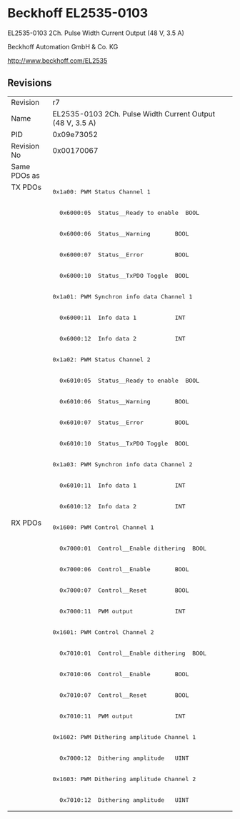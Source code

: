 # Beckhoff EL2535-0103

EL2535-0103 2Ch. Pulse Width Current Output (48 V, 3.5 A)

Beckhoff Automation GmbH & Co. KG

http://www.beckhoff.com/EL2535

## Revisions
<table>
<tr >
<td>Revision</td>
<td><div class="foo">r7</div></td>
</tr>
<tr >
<td>Name</td>
<td><div class="foo">EL2535-0103 2Ch. Pulse Width Current Output (48 V, 3.5 A)</div></td>
</tr>
<tr >
<td>PID</td>
<td><div class="foo">0x09e73052</div></td>
</tr>
<tr >
<td>Revision No</td>
<td>0x00170067</td>
</tr>
<tr >
<td>Same PDOs as</td>
<td></td>
</tr>
<tr class="txpdo pdosection">
<td rowspan=16 valign=top>TX PDOs</td>
<td><pre>0x1a00: PWM Status Channel 1</pre></td>
<td></td>
</tr>
<tr class="txpdo">
<td><pre>  0x6000:05  Status__Ready to enable  BOOL</pre></td>
</tr>
<tr class="txpdo">
<td><pre>  0x6000:06  Status__Warning       BOOL</pre></td>
</tr>
<tr class="txpdo">
<td><pre>  0x6000:07  Status__Error         BOOL</pre></td>
</tr>
<tr class="txpdo">
<td><pre>  0x6000:10  Status__TxPDO Toggle  BOOL</pre></td>
</tr>
<tr class="txpdo pdosection">
<td><pre>0x1a01: PWM Synchron info data Channel 1</pre></td>
</tr>
<tr class="txpdo">
<td><pre>  0x6000:11  Info data 1           INT</pre></td>
</tr>
<tr class="txpdo">
<td><pre>  0x6000:12  Info data 2           INT</pre></td>
</tr>
<tr class="txpdo pdosection">
<td><pre>0x1a02: PWM Status Channel 2</pre></td>
</tr>
<tr class="txpdo">
<td><pre>  0x6010:05  Status__Ready to enable  BOOL</pre></td>
</tr>
<tr class="txpdo">
<td><pre>  0x6010:06  Status__Warning       BOOL</pre></td>
</tr>
<tr class="txpdo">
<td><pre>  0x6010:07  Status__Error         BOOL</pre></td>
</tr>
<tr class="txpdo">
<td><pre>  0x6010:10  Status__TxPDO Toggle  BOOL</pre></td>
</tr>
<tr class="txpdo pdosection">
<td><pre>0x1a03: PWM Synchron info data Channel 2</pre></td>
</tr>
<tr class="txpdo">
<td><pre>  0x6010:11  Info data 1           INT</pre></td>
</tr>
<tr class="txpdo">
<td><pre>  0x6010:12  Info data 2           INT</pre></td>
</tr>
<tr class="rxpdo pdosection">
<td rowspan=14 valign=top>RX PDOs</td>
<td><pre>0x1600: PWM Control Channel 1</pre></td>
<td></td>
</tr>
<tr class="rxpdo">
<td><pre>  0x7000:01  Control__Enable dithering  BOOL</pre></td>
</tr>
<tr class="rxpdo">
<td><pre>  0x7000:06  Control__Enable       BOOL</pre></td>
</tr>
<tr class="rxpdo">
<td><pre>  0x7000:07  Control__Reset        BOOL</pre></td>
</tr>
<tr class="rxpdo">
<td><pre>  0x7000:11  PWM output            INT</pre></td>
</tr>
<tr class="rxpdo pdosection">
<td><pre>0x1601: PWM Control Channel 2</pre></td>
</tr>
<tr class="rxpdo">
<td><pre>  0x7010:01  Control__Enable dithering  BOOL</pre></td>
</tr>
<tr class="rxpdo">
<td><pre>  0x7010:06  Control__Enable       BOOL</pre></td>
</tr>
<tr class="rxpdo">
<td><pre>  0x7010:07  Control__Reset        BOOL</pre></td>
</tr>
<tr class="rxpdo">
<td><pre>  0x7010:11  PWM output            INT</pre></td>
</tr>
<tr class="rxpdo pdosection">
<td><pre>0x1602: PWM Dithering amplitude Channel 1</pre></td>
</tr>
<tr class="rxpdo">
<td><pre>  0x7000:12  Dithering amplitude   UINT</pre></td>
</tr>
<tr class="rxpdo pdosection">
<td><pre>0x1603: PWM Dithering amplitude Channel 2</pre></td>
</tr>
<tr class="rxpdo">
<td><pre>  0x7010:12  Dithering amplitude   UINT</pre></td>
</tr>
</table>
